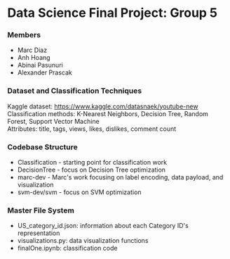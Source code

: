 # Data Science Final Project: Group 5
### Members
* Marc Diaz
* Anh Hoang
* Abinai Pasunuri
* Alexander Prascak
  
### Dataset and Classification Techniques
Kaggle dataset: https://www.kaggle.com/datasnaek/youtube-new  
Classification methods: K-Nearest Neighbors, Decision Tree, Random Forest, Support Vector Machine  
Attributes: title, tags, views, likes, dislikes, comment count

### Codebase Structure
* Classification - starting point for classification work
* DecisionTree - focus on Decision Tree optimization
* marc-dev - Marc's work focusing on label encoding, data payload, and visualization
* svm-dev/svm - focus on SVM optimization

### Master File System
* US_category_id.json: information about each Category ID's representation
* visualizations.py: data visualization functions
* finalOne.ipynb: classification code
